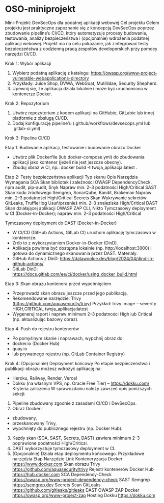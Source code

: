 # OSO-miniprojekt

Mini-Projekt: DevSecOps dla podatnej aplikacji webowej
Cel projektu
Celem projektu jest praktyczne zapoznanie się z koncepcją DevSecOps poprzez zbudowanie
pipeline’u CI/CD, który automatyzuje procesy budowania, testowania, analizy
bezpieczeństwa i (opcjonalnie) wdrożenia podatnej aplikacji webowej. Projekt ma na celu
pokazanie, jak zintegrować testy bezpieczeństwa z codzienną pracą zespołów
developerskich przy pomocy narzędzi CI/CD.

Krok 1: Wybór aplikacji
1. Wybierz podatną aplikację z katalogu: https://owasp.org/www-project-vulnerable-webapplications-directory
2. Przykłady: Juice Shop, DVWA, WebGoat, Mutillidae, Security Shepherd.
3. Upewnij się, że aplikacja działa lokalnie i może być uruchomiona w kontenerze Docker.
   
Krok 2: Repozytorium
1. Utwórz repozytorium z kodem aplikacji na GitHubie, GitLabie lub innej platformie z
obsługą CI/CD.
2. Dodaj konfigurację pipeline'u (.github/workflows/devsecops.yml lub .gitlab-ci.yml).
   
Krok 3: Pipeline CI/CD

Etap 1: Budowanie aplikacji, testowanie i budowanie obrazu Docker
- Utwórz plik Dockerfile (lub docker-compose.yml) do zbudowania aplikacji jako kontener
(jeżeli nie jest jeszcze obecny).
- Zbuduj obraz w CI, np.:
 docker build -t twoja_aplikacja:latest .

Etap 2: Testy bezpieczeństwa aplikacji
Typ skanu    Opis                         Narzędzia                                             Wymagania
SCA          Skan bibliotek i zależności  OWASP DependencyCheck, npm audit, pip-audit, Snyk     Napraw min. 2–3 podatności High/Critical
SAST         Skan kodu źródłowego         Semgrep, SonarQube, Bandit, Brakeman                  Napraw min. 2–3 podatności High/Critical
Secrets      Skan Wykrywanie sekretów     GitLeaks, TruffleHog                                  Usuń/przenieś min. 2–3 znaleziska  High/Critical
DAST         Skan działającej aplikacji   OWASP ZAP CLI, Nikto                                  Tymczasowy deployment w CI (Docker-in-Docker); napraw min. 2–3 podatności High/Critical

Tymczasowy deployment do DAST (Docker-in-Docker)
- W CI/CD (GitHub Actions, GitLab CI) uruchom aplikację tymczasowo w kontenerze.
- Zrób to z wykorzystaniem Docker-in-Docker (DinD).
- Aplikacja powinna być dostępna lokalnie (np. http://localhost:3000) i gotowa do
dynamicznego skanowania przez DAST.
Materiały:
- GitHub Actions z DinD: https://datawookie.dev/blog/2024/04/dind-in-github-actions/
- GitLab DinD: https://docs.gitlab.com/ee/ci/docker/using_docker_build.html

Etap 3: Skan obrazu kontenera przed wypchnięciem
- Przeprowadź skan obrazu jeszcze przed jego publikacją.
- Rekomendowane narzędzie: Trivy (https://github.com/aquasecurity/trivy)
 Przykład:
 trivy image --severity HIGH,CRITICAL twoja_aplikacja:latest
- Wygeneruj raport i napraw minimum 2–3 podatności High lub Critical (np. aktualizując
bazowy obraz).

Etap 4: Push do rejestru kontenerów
- Po pomyślnym skanie i naprawach, wypchnij obraz do:
 - docker.io (Docker Hub)
 - quay.io
 - lub prywatnego rejestru (np. GitLab Container Registry)

Krok 4: (Opcjonalnie) Deployment końcowy
Po etapie bezpieczeństwa i publikacji obrazu możesz wdrożyć aplikację na:
- Heroku, Railway, Render, Vercel
- Dokku (na własnym VPS, np. Oracle Free Tier) – https://dokku.com/
Kryteria zaliczenia
W sprawozdaniu należy zawrzeć opis poniższych sekcji:
1. Pipeline zbudowany zgodnie z zasadami CI/CD i DevSecOps.
2. Obraz Docker:
 - zbudowany,
 - przeskanowany Trivy,
 - wypchnięty do publicznego rejestru (np. Docker Hub).
3. Każdy skan (SCA, SAST, Secrets, DAST) zawiera minimum 2–3 poprawione podatności
High/Critical.
4. DAST wykorzystuje tymczasowy deployment w CI.
5. (Opcjonalnie) Działa etap deploymentu końcowego.
Przykładowe narzędzia
Etap                 Narzędzie              Link
Konteneryzacja       Docker                 https://www.docker.com
Skan obrazu          Trivy                  https://github.com/aquasecurity/trivy
Rejestr kontenerów   Docker Hub             https://hub.docker.com
SCA                  Dependency-Check       https://owasp.org/www-project-dependency-check
SAST                 Semgrep                https://semgrep.dev
Secrets Scan         GitLeaks               https://github.com/gitleaks/gitleaks
DAST                 OWASP ZAP Docker       https://owasp.org/www-project-zap
Hosting              Dokku                  https://dokku.com
